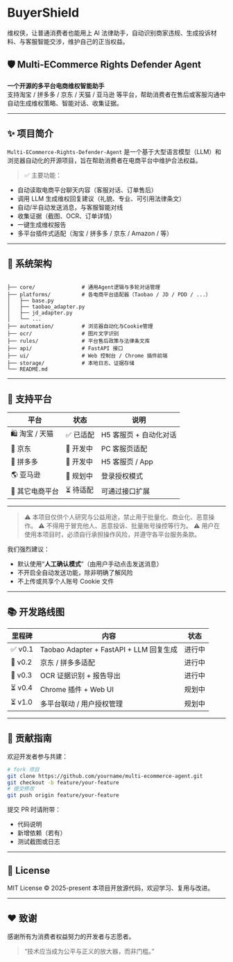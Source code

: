 # BuyerShield
维权侠，让普通消费者也能用上 AI 法律助手，自动识别商家违规、生成投诉材料、与客服智能交涉，维护自己的正当权益。

## 🛡️ Multi-ECommerce Rights Defender Agent  
**一个开源的多平台电商维权智能助手**  
支持淘宝 / 拼多多 / 京东 / 天猫 / 亚马逊 等平台，帮助消费者在售后或客服沟通中自动生成维权策略、智能对话、收集证据。

---

## ✨ 项目简介

`Multi-ECommerce-Rights-Defender-Agent` 是一个基于大型语言模型（LLM）和浏览器自动化的开源项目，旨在帮助消费者在电商平台中维护合法权益。

> ✅ 主要功能：
- 自动读取电商平台聊天内容（客服对话、订单售后）  
- 调用 LLM 生成维权回复建议（礼貌、专业、可引用法律条文）  
- 自动/半自动发送消息，与客服智能对线  
- 收集证据（截图、OCR、订单详情）  
- 一键生成维权报告  
- 多平台插件式适配（淘宝 / 拼多多 / 京东 / Amazon / 等）

---

## 🧠 系统架构

```

├── core/               # 通用Agent逻辑与多轮对话管理
├── platforms/          # 各电商平台适配器（Taobao / JD / PDD / ...）
│   ├── base.py
│   ├── taobao_adapter.py
│   ├── jd_adapter.py
│   └── ...
├── automation/         # 浏览器自动化与Cookie管理
├── ocr/                # 图片文字识别
├── rules/              # 平台售后政策与法律条文库
├── api/                # FastAPI 接口
├── ui/                 # Web 控制台 / Chrome 插件前端
├── storage/            # 本地日志、证据存储
└── README.md

````

---

## 🧩 支持平台

| 平台 | 状态 | 说明 |
|------|------|------|
| 🛍️ 淘宝 / 天猫 | ✅ 已适配 | H5 客服页 + 自动化对话 |
| 🏪 京东 | 🧪 开发中 | PC 客服页适配 |
| 🧧 拼多多 | 🧪 开发中 | H5 客服页 / App |
| 🌎 亚马逊 | 🚧 规划中 | 登录授权模式 |
| 💬 其它电商平台 | ⏳ 待适配 | 可通过接口扩展 |

---



> ⚠️ 本项目仅供个人研究与公益用途，禁止用于批量化、商业化、恶意操作。
> ⚠️ 不得用于冒充他人、恶意投诉、批量账号操控等行为。
> ⚠️ 用户在使用本项目时，必须自行承担操作风险，并遵守各平台服务条款。

我们强烈建议：

* 默认使用“**人工确认模式**”（由用户手动点击发送消息）
* 不开启全自动发送功能，除非明确了解风险
* 不上传或共享个人账号 Cookie 文件

---

## 📚 开发路线图

| 里程碑     | 内容                                  | 状态  |
| ------- | ----------------------------------- | --- |
| ✅ v0.1  | Taobao Adapter + FastAPI + LLM 回复生成 | 进行中  |
| 🚧 v0.2 | 京东 / 拼多多适配                          | 进行中 |
| 🚧 v0.3 | OCR 证据识别 + 报告导出                     | 进行中 |
| ⏳ v0.4  | Chrome 插件 + Web UI                  | 规划中 |
| ⏳ v1.0  | 多平台联动 / 用户授权管理                      | 规划中 |

---

## 🤝 贡献指南

欢迎开发者参与共建：

```bash
# fork 项目
git clone https://github.com/yourname/multi-ecommerce-agent.git
git checkout -b feature/your-feature
# 提交修改
git push origin feature/your-feature
```

提交 PR 时请附带：

* 代码说明
* 新增依赖（若有）
* 测试截图或日志

---

## 🪪 License

MIT License © 2025-present
本项目开放源代码，欢迎学习、复用与改进。

---

## ❤️ 致谢

感谢所有为消费者权益努力的开发者与志愿者。

> “技术应当成为公平与正义的放大器，而非门槛。”

